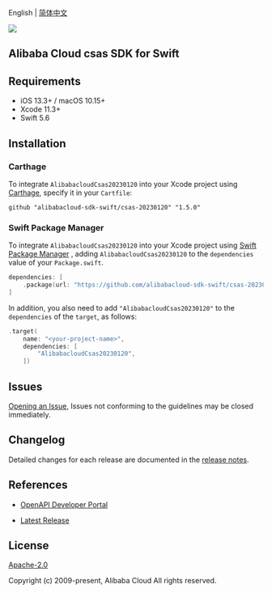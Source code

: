 English | [简体中文](README-CN.md)

![](https://aliyunsdk-pages.alicdn.com/icons/AlibabaCloud.svg)

## Alibaba Cloud csas SDK for Swift

## Requirements

- iOS 13.3+ / macOS 10.15+
- Xcode 11.3+
- Swift 5.6

## Installation

### Carthage

To integrate `AlibabacloudCsas20230120` into your Xcode project using [Carthage](https://github.com/Carthage/Carthage), specify it in your `Cartfile`:

```ogdl
github "alibabacloud-sdk-swift/csas-20230120" "1.5.0"
```

### Swift Package Manager

To integrate `AlibabacloudCsas20230120` into your Xcode project using [Swift Package Manager](https://swift.org/package-manager/) , adding `AlibabacloudCsas20230120` to the `dependencies` value of your `Package.swift`.

```swift
dependencies: [
    .package(url: "https://github.com/alibabacloud-sdk-swift/csas-20230120.git", from: "1.5.0")
]
```

In addition, you also need to add `"AlibabacloudCsas20230120"` to the `dependencies` of the `target`, as follows:

```swift
.target(
    name: "<your-project-name>",
    dependencies: [
        "AlibabacloudCsas20230120",
    ])
```

## Issues

[Opening an Issue](https://github.com/alibabacloud-sdk-swift/csas-20230120/issues/new), Issues not conforming to the guidelines may be closed immediately.

## Changelog

Detailed changes for each release are documented in the [release notes](./ChangeLog.txt).

## References

* [OpenAPI Developer Portal](https://next.api.alibabacloud.com/home)
- [Latest Release](https://github.com/alibabacloud-sdk-swift/csas-20230120)

## License

[Apache-2.0](http://www.apache.org/licenses/LICENSE-2.0)

Copyright (c) 2009-present, Alibaba Cloud All rights reserved.
